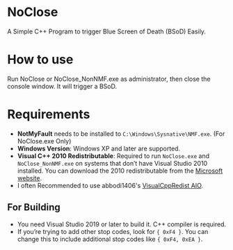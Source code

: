 # NoClose
A Simple C++ Program to trigger Blue Screen of Death (BSoD) Easily.

# How to use

Run NoClose or NoClose_NonNMF.exe as administrator, then close the console window. It will trigger a BSoD.

# Requirements

- **NotMyFault** needs to be installed to `C:\Windows\Sysnative\NMF.exe`. (For NoClose.exe Only)
- **Windows Version**: Windows XP and later are supported.
- **Visual C++ 2010 Redistributable**: Required to run `NoClose.exe` and `NoClose_NonNMF.exe` on systems that don’t have Visual Studio 2010 installed. You can download the 2010 redistributable from the [Microsoft website](https://www.microsoft.com/en-us/download/details.aspx?id=26999).
- I often Recommended to use abbodi1406's [VisualCppRedist AIO](https://github.com/abbodi1406/vcredist/releases/tag/v0.85.0).

## For Building

- You need Visual Studio 2019 or later to build it. C++ compiler is required.
- If you’re trying to add other stop codes, look for `{ 0xF4 }`. You can change this to include additional stop codes like `{ 0xF4, 0xEA }`.
